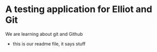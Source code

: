 # A testing application for Elliot and Git

We are learning about git and Github
- this is our readme file, it says stuff
